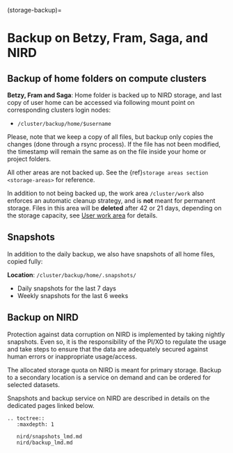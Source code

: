 (storage-backup)=

# Backup on Betzy, Fram, Saga, and NIRD


## Backup of home folders on compute clusters

**Betzy, Fram and Saga**: Home folder is backed up to NIRD storage, and last copy of user home can be accessed via following mount point on corresponding clusters login nodes:
- `/cluster/backup/home/$username`

Please, note that we keep a copy of all files, but backup only copies the changes (done through a rsync process). If the file has not been modified, the timestamp will remain the same as on the file inside your home or project folders.

All other areas are not backed up. See the {ref}`storage areas section <storage-areas>` for reference.

In addition to not being backed up, the work area `/cluster/work` also enforces
an automatic cleanup strategy, and is **not** meant for permanent storage.
Files in this area will be **deleted** after 42 or 21 days, depending on the storage capacity,
see [User work area](user-work-area) for details.

## Snapshots

In addition to the daily backup, we also have snapshots of all home files, copied fully:

**Location**: `/cluster/backup/home/.snapshots/`
- Daily snapshots for the last 7 days
- Weekly snapshots for the last 6 weeks


## Backup on NIRD

Protection against data corruption on NIRD is implemented by taking nightly snapshots. Even so, it is the responsibility of the PI/XO to regulate the usage and take steps to ensure that the data are adequately secured against human errors or inappropriate usage/access.

The allocated storage quota on NIRD is meant for primary storage. Backup to a secondary location is a service on demand and can be ordered for selected datasets.

Snapshots and backup service on NIRD are described in details on the dedicated pages linked below.

```{eval-rst}
.. toctree::
   :maxdepth: 1

   nird/snapshots_lmd.md
   nird/backup_lmd.md
```
